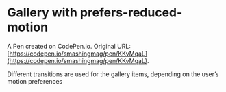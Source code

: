 # Gallery with prefers-reduced-motion

A Pen created on CodePen.io. Original URL: [https://codepen.io/smashingmag/pen/KKvMqaL](https://codepen.io/smashingmag/pen/KKvMqaL).

Different transitions are used for the gallery items, depending on the user’s motion preferences